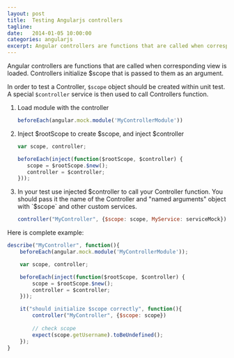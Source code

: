 ```yaml
---
layout: post
title:  Testing Angularjs controllers
tagline: 
date:   2014-01-05 10:00:00
categories: angularjs
excerpt: Angular controllers are functions that are called when corresponding view is loaded. Controllers initialize $scope that is passed to them as an argument.
---
```



Angular controllers are functions that are called when corresponding view is loaded. Controllers initialize $scope that is passed to them as an argument.

In order to test a Controller, `$scope` object should be created within unit test. A special `$controller` service is then used to call Controllers function.

1. Load module with the controller

   ```js
   beforeEach(angular.mock.module('MyControllerModule'))
   ```

2. Inject $rootScope to create $scope, and inject $controller

   ```js
   var scope, controller;

   beforeEach(inject(function($rootScope, $controller) {
      scope = $rootScope.$new();
      controller = $controller;
   }));
   ```

3. In your test use injected $controller to call your Controller function. You should pass it the name of the Controller and "named arguments" object with `$scope` and other custom services.

   ```js
   controller("MyController", {$scope: scope, MyService: serviceMock})
   ```

Here is complete example:

```js
describe("MyController", function(){
    beforeEach(angular.mock.module('MyControllerModule'));

    var scope, controller;

    beforeEach(inject(function($rootScope, $controller) {
        scope = $rootScope.$new();
        controller = $controller;
    }));

    it("should initialize $scope correctly", function(){
        controller("MyController", {$scope: scope})
	
		// check scope
		expect(scope.getUsername).toBeUndefined();
    });
}
```